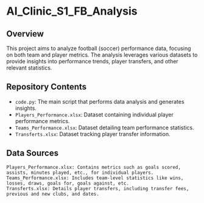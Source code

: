 # AI_Clinic_S1_FB_Analysis

## Overview

This project aims to analyze football (soccer) performance data, focusing on both team and player metrics. The analysis leverages various datasets to provide insights into performance trends, player transfers, and other relevant statistics.

## Repository Contents

- `code.py`: The main script that performs data analysis and generates insights.
- `Players_Performance.xlsx`: Dataset containing individual player performance metrics.
- `Teams_Performance.xlsx`: Dataset detailing team performance statistics.
- `Transferts.xlsx`: Dataset tracking player transfer information.

## Data Sources

    Players_Performance.xlsx: Contains metrics such as goals scored, assists, minutes played, etc., for individual players.
    Teams_Performance.xlsx: Includes team-level statistics like wins, losses, draws, goals for, goals against, etc.
    Transferts.xlsx: Details player transfers, including transfer fees, previous and new clubs, and dates.

